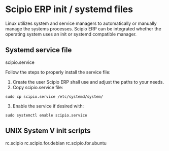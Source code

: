 # Scipio ERP init / systemd files

Linux utilizes system and service managers to automatically or manually manage the systems processes. Scipio ERP can be integrated whether the operating system uses an init or systemd compatible manager.

## Systemd service file

scipio.service

Follow the steps to properly install the service file:

1. Create the user Scipio ERP shall use and adjust the paths to your needs.
2. Copy scipio.service file:
```
sudo cp scipio.service /etc/systemd/system/
```

3. Enable the service if desired with:
```
sudo systemctl enable scipio.service
```

## UNIX System V init scripts

rc.scipio
rc.scipio.for.debian
rc.scipio.for.ubuntu
